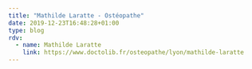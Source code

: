 ```yaml
---
title: "Mathilde Laratte - Ostéopathe"
date: 2019-12-23T16:48:28+01:00
type: blog
rdv:
  - name: Mathilde Laratte
    link: https://www.doctolib.fr/osteopathe/lyon/mathilde-laratte
---
```


